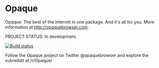 Opaque
======
Opaque: The best of the Internet in one package. And it's all for you. More information at http://opaquebrowser.com. 

PROJECT STATUS: In development. 

[![Build status](https://ci.appveyor.com/api/projects/status/590hhp3is8x7f2dk?retina=true)](https://ci.appveyor.com/project/AJDev77/opaque)

Follow the Opaque project on Twitter @opaquebrowser and explore the subreddit at /r/Opaque/
